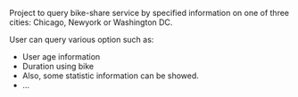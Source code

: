 Project to query bike-share service by specified information on one of three cities: Chicago, Newyork or Washington DC.

User can query various option such as:
- User age information
- Duration using bike
- Also, some statistic information can be showed.
- ...

